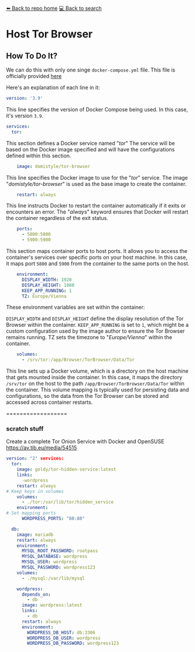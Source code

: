 [⬅️ Back to repo home](https://github.com/Blankscreen-exe/docker-practice) [💻 Back to search](https://blankscreen-exe.github.io/docker-practice/)

# Host Tor Browser 

## How To Do It?

We can do this with only one singe `docker-compose.yml` file. This file is officially provided [here](https://hub.docker.com/r/domistyle/tor-browser)

Here's an explanation of each line in it:

```yml
version: '3.9'
```

This line specifies the version of Docker Compose being used. In this case, it's version `3.9`.

```yml
services:
  tor:
```

This section defines a Docker service named "*tor*" The service will be based on the Docker image specified and will have the configurations defined within this section.

```yml
    image: domistyle/tor-browser
```

This line specifies the Docker image to use for the "*tor*" service. The image "*domistyle/tor-browser*" is used as the base image to create the container.

```yml
    restart: always
```

This line instructs Docker to restart the container automatically if it exits or encounters an error. The "*always*" keyword ensures that Docker will restart the container regardless of the exit status.

```yml
    ports:
      - 5800:5800
      - 5900:5900
```

This section maps container ports to host ports. It allows you to access the container's services over specific ports on your host machine. In this case, it maps port `5800` and `5900` from the container to the same ports on the host.

```yml
    environment:
      DISPLAY_WIDTH: 1920
      DISPLAY_HEIGHT: 1080
      KEEP_APP_RUNNING: 1
      TZ: Europe/Vienna
```

These environment variables are set within the container:

`DISPLAY_WIDTH` and `DISPLAY_HEIGHT` define the display resolution of the Tor Browser within the container.
`KEEP_APP_RUNNING` is set to `1`, which might be a custom configuration used by the image author to ensure the Tor Browser remains running.
TZ sets the timezone to "*Europe/Vienna*" within the container.

```yml
    volumes:
      - /srv/tor:/app/Browser/TorBrowser/Data/Tor
```

This line sets up a Docker volume, which is a directory on the host machine that gets mounted inside the container. In this case, it maps the directory `/srv/tor` on the host to the path `/app/Browser/TorBrowser/Data/Tor` within the container. This volume mapping is typically used for persisting data and configurations, so the data from the Tor Browser can be stored and accessed across container restarts.

==================
### scratch stuff

Create a complete Tor Onion Service with Docker and OpenSUSE
https://av.tib.eu/media/54515

```yml
version: "2" services:
  tor:
    image: goldy/tor-hidden-service:latest
    links:
      -wordpress
    restart: always
# Keep keys in volumes
    volumes:
      - ./tor:/var/lib/tor/hidden_service
    environment:
# Set mapping ports
      WORDPRESS_PORTS: "80:80"

  db:
    image: mariadb
    restart: always
    environment:
      MYSQL_ROOT_PASSWORD: rootpass
      MYSQL_DATABASE: wordpress
      MYSQL_USER: wordpress
      MYSQL_PASSWORD: wordpress123
    volumes:
      - ./mysql:/var/lib/mysql

    wordpress:
      depends_on:
        - db
      image: wordpress:latest
      links:
        - db
      restart: always
      environment:
        WORDPRESS_DB_HOST: db:3306
        WORDPRESS_DB_USER: wordpress
        WORDPRESS_DB_PASSWORD: wordpress123
```
